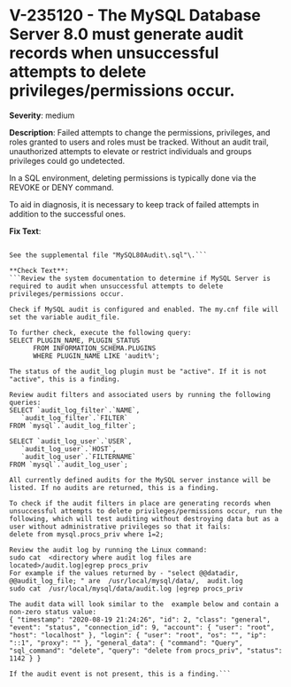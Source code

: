 # V-235120 - The MySQL Database Server 8.0 must generate audit records when unsuccessful attempts to delete privileges/permissions occur.

**Severity**: medium

**Description**:
Failed attempts to change the permissions, privileges, and roles granted to users and roles must be tracked. Without an audit trail, unauthorized attempts to elevate or restrict individuals and groups privileges could go undetected.   

In a SQL environment, deleting permissions is typically done via the REVOKE or DENY command. 

To aid in diagnosis, it is necessary to keep track of failed attempts in addition to the successful ones.

**Fix Text**:
```Configure the MySQL Database Server to audit when unsuccessful attempts to delete privileges/permissions occur\.

See the supplemental file "MySQL80Audit\.sql"\.```

**Check Text**:
```Review the system documentation to determine if MySQL Server is required to audit when unsuccessful attempts to delete privileges/permissions occur.

Check if MySQL audit is configured and enabled. The my.cnf file will set the variable audit_file.

To further check, execute the following query: 
SELECT PLUGIN_NAME, PLUGIN_STATUS
      FROM INFORMATION_SCHEMA.PLUGINS
      WHERE PLUGIN_NAME LIKE 'audit%';

The status of the audit_log plugin must be "active". If it is not "active", this is a finding.

Review audit filters and associated users by running the following queries:
SELECT `audit_log_filter`.`NAME`,
   `audit_log_filter`.`FILTER`
FROM `mysql`.`audit_log_filter`;

SELECT `audit_log_user`.`USER`,
   `audit_log_user`.`HOST`,
   `audit_log_user`.`FILTERNAME`
FROM `mysql`.`audit_log_user`;

All currently defined audits for the MySQL server instance will be listed. If no audits are returned, this is a finding.

To check if the audit filters in place are generating records when unsuccessful attempts to delete privileges/permissions occur, run the following, which will test auditing without destroying data but as a user without administrative privileges so that it fails:
delete from mysql.procs_priv where 1=2; 

Review the audit log by running the Linux command:
sudo cat  <directory where audit log files are located>/audit.log|egrep procs_priv
For example if the values returned by - "select @@datadir, @@audit_log_file; " are  /usr/local/mysql/data/,  audit.log
sudo cat  /usr/local/mysql/data/audit.log |egrep procs_priv

The audit data will look similar to the  example below and contain a non-zero status value:
{ "timestamp": "2020-08-19 21:24:26", "id": 2, "class": "general", "event": "status", "connection_id": 9, "account": { "user": "root", "host": "localhost" }, "login": { "user": "root", "os": "", "ip": "::1", "proxy": "" }, "general_data": { "command": "Query", "sql_command": "delete", "query": "delete from procs_priv", "status": 1142 } }

If the audit event is not present, this is a finding.```
